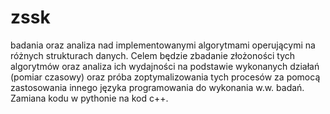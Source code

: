 # zssk

 badania oraz analiza nad implementowanymi algorytmami operującymi na różnych strukturach danych.
 Celem będzie zbadanie złożoności tych algorytmów oraz analiza ich wydajności na podstawie wykonanych działań (pomiar czasowy) oraz próba zoptymalizowania tych procesów za pomocą zastosowania innego języka programowania do wykonania w.w. badań. Zamiana kodu w pythonie na kod c++. 

